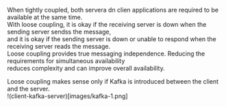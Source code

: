 When tightly coupled, both servera dn clien applications are required to be available at the same time.  
With loose coupling, it is okay if the receiving server is down when the sending server sendss the message,  
and it is okay if the sending server is down or unable to respond when the receiving server reads the message.  
Loose coupling provides true messaging independence. Reducing the requirements for simultaneous availability  
reduces complexity and can improve overall availability.

Loose coupling makes sense only if Kafka is introduced between the client and the server.  
!(client-kafka-server)[images/kafka-1.png]
